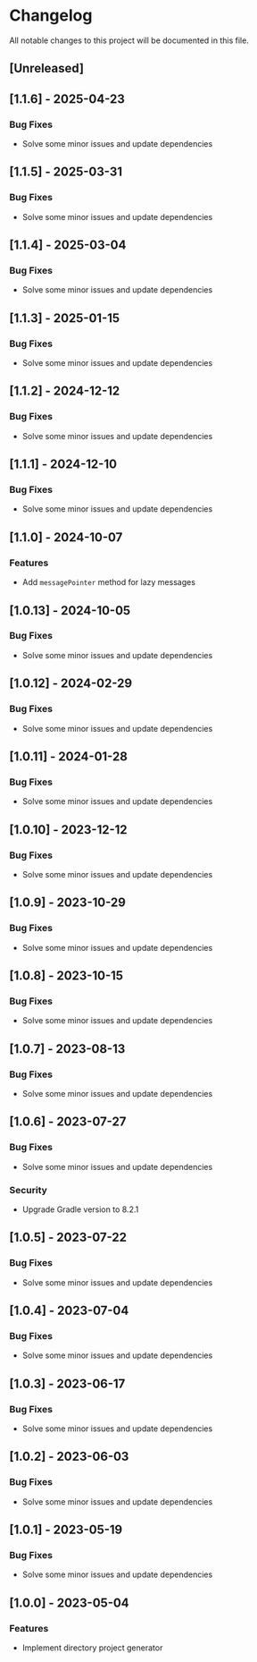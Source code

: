 # Changelog

All notable changes to this project will be documented in this file.

## [Unreleased]
## [1.1.6] - 2025-04-23

### Bug Fixes

- Solve some minor issues and update dependencies

## [1.1.5] - 2025-03-31

### Bug Fixes

- Solve some minor issues and update dependencies

## [1.1.4] - 2025-03-04

### Bug Fixes

- Solve some minor issues and update dependencies

## [1.1.3] - 2025-01-15

### Bug Fixes

- Solve some minor issues and update dependencies

## [1.1.2] - 2024-12-12

### Bug Fixes

- Solve some minor issues and update dependencies

## [1.1.1] - 2024-12-10

### Bug Fixes

- Solve some minor issues and update dependencies

## [1.1.0] - 2024-10-07

### Features

- Add `messagePointer` method for lazy messages

## [1.0.13] - 2024-10-05

### Bug Fixes

- Solve some minor issues and update dependencies

## [1.0.12] - 2024-02-29

### Bug Fixes

- Solve some minor issues and update dependencies

## [1.0.11] - 2024-01-28

### Bug Fixes

- Solve some minor issues and update dependencies

## [1.0.10] - 2023-12-12

### Bug Fixes

- Solve some minor issues and update dependencies

## [1.0.9] - 2023-10-29

### Bug Fixes

- Solve some minor issues and update dependencies

## [1.0.8] - 2023-10-15

### Bug Fixes

- Solve some minor issues and update dependencies

## [1.0.7] - 2023-08-13

### Bug Fixes

- Solve some minor issues and update dependencies

## [1.0.6] - 2023-07-27

### Bug Fixes

- Solve some minor issues and update dependencies

### Security

- Upgrade Gradle version to 8.2.1

## [1.0.5] - 2023-07-22

### Bug Fixes

- Solve some minor issues and update dependencies

## [1.0.4] - 2023-07-04

### Bug Fixes

- Solve some minor issues and update dependencies

## [1.0.3] - 2023-06-17

### Bug Fixes

- Solve some minor issues and update dependencies

## [1.0.2] - 2023-06-03

### Bug Fixes

- Solve some minor issues and update dependencies

## [1.0.1] - 2023-05-19

### Bug Fixes

- Solve some minor issues and update dependencies

## [1.0.0] - 2023-05-04

### Features

- Implement directory project generator

<!-- generated by git-cliff -->
